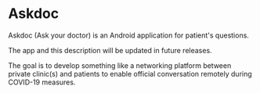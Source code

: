# Askdoc
Askdoc (Ask your doctor) is an Android application for patient's questions.

The app and this description will be updated in future releases.

The goal is to develop something like a networking platform between private clinic(s) and patients to enable official conversation remotely during COVID-19 measures. 

